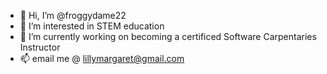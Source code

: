 - 👋 Hi, I’m @froggydame22
- 👀 I’m interested in STEM education
- 🌱 I’m currently working on becoming a certificed Software Carpentaries Instructor
- 📫 email me @ lillymargaret@gmail.com

<!---
froggydame22/froggydame22 is a ✨ special ✨ repository because its `README.md` (this file) appears on your GitHub profile.
You can click the Preview link to take a look at your changes.
--->
